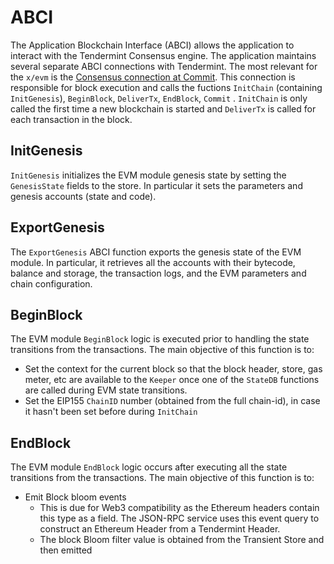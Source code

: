 # ABCI

The Application Blockchain Interface (ABCI) allows the application to interact with the Tendermint Consensus engine. The application maintains several separate ABCI connections with Tendermint. The most relevant for the  `x/evm` is the [Consensus connection at Commit](https://docs.tendermint.com/v0.35/spec/abci/apps.html#consensus-connection). This connection is responsible for block execution and calls the fuctions `InitChain` (containing `InitGenesis`), `BeginBlock`, `DeliverTx`, `EndBlock`, `Commit` . `InitChain` is only called the first time a new blockchain is started and `DeliverTx` is called for each transaction in the block.

## InitGenesis

`InitGenesis` initializes the EVM module genesis state by setting the `GenesisState` fields to the store. In particular it sets the parameters and genesis accounts (state and code).

## ExportGenesis

The `ExportGenesis` ABCI function exports the genesis state of the EVM module. In particular, it retrieves all the accounts with their bytecode, balance and storage, the transaction logs, and the EVM parameters and chain configuration.

## BeginBlock

The EVM module `BeginBlock` logic is executed prior to handling the state transitions from the transactions. The main objective of this function is to:

- Set the context for the current block so that the block header, store, gas meter, etc are available to the `Keeper` once one of the `StateDB` functions are called during EVM state transitions.
- Set the EIP155 `ChainID` number (obtained from the full chain-id), in case it hasn't been set before during `InitChain`

## EndBlock

The EVM module `EndBlock` logic occurs after executing all the state transitions from the transactions. The main objective of this function is to:

- Emit Block bloom events
    - This is due for Web3 compatibility as the Ethereum headers contain this type as a field. The JSON-RPC service uses this event query to construct an Ethereum Header from a Tendermint Header.
    - The block Bloom filter value is obtained from the Transient Store and then emitted
